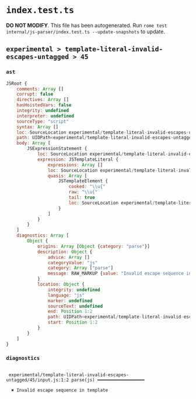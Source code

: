 # `index.test.ts`

**DO NOT MODIFY**. This file has been autogenerated. Run `rome test internal/js-parser/index.test.ts --update-snapshots` to update.

## `experimental > template-literal-invalid-escapes-untagged > 45`

### `ast`

```javascript
JSRoot {
	comments: Array []
	corrupt: false
	directives: Array []
	hasHoistedVars: false
	integrity: undefined
	interpreter: undefined
	sourceType: "script"
	syntax: Array []
	loc: SourceLocation experimental/template-literal-invalid-escapes-untagged/45/input.js 1:0-1:5
	path: UIDPath<experimental/template-literal-invalid-escapes-untagged/45/input.js>
	body: Array [
		JSExpressionStatement {
			loc: SourceLocation experimental/template-literal-invalid-escapes-untagged/45/input.js 1:0-1:5
			expression: JSTemplateLiteral {
				expressions: Array []
				loc: SourceLocation experimental/template-literal-invalid-escapes-untagged/45/input.js 1:0-1:5
				quasis: Array [
					JSTemplateElement {
						cooked: "\\u{"
						raw: "\\u{"
						tail: true
						loc: SourceLocation experimental/template-literal-invalid-escapes-untagged/45/input.js 1:1-1:4
					}
				]
			}
		}
	]
	diagnostics: Array [
		Object {
			origins: Array [Object {category: "parse"}]
			description: Object {
				advice: Array []
				categoryValue: "js"
				category: Array ["parse"]
				message: RAW_MARKUP {value: "Invalid escape sequence in template"}
			}
			location: Object {
				integrity: undefined
				language: "js"
				marker: undefined
				sourceText: undefined
				end: Position 1:2
				path: UIDPath<experimental/template-literal-invalid-escapes-untagged/45/input.js>
				start: Position 1:2
			}
		}
	]
}
```

### `diagnostics`

```

 experimental/template-literal-invalid-escapes-untagged/45/input.js:1:2 parse(js) ━━━━━━━━━━━━━━━━━━

  ✖ Invalid escape sequence in template


```
